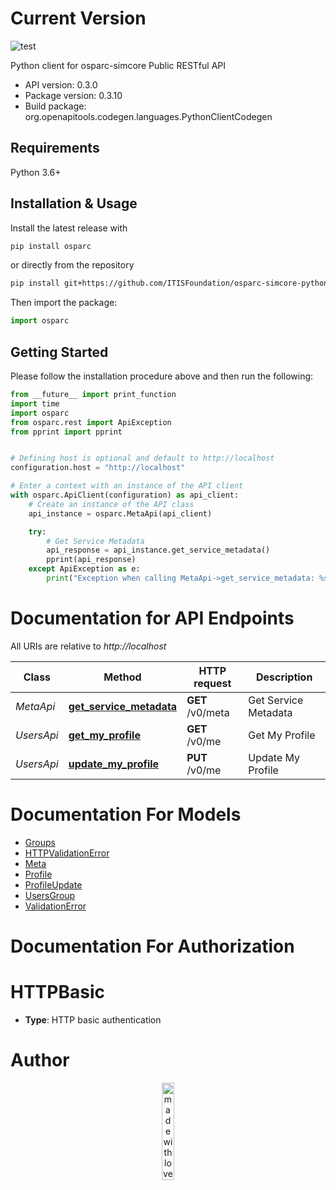 # Current Version

![test](https://github.com/ITISFoundation/osparc-simcore-python-client/workflows/test/badge.svg)


Python client for osparc-simcore Public RESTful API

- API version: 0.3.0
- Package version: 0.3.10
- Build package: org.openapitools.codegen.languages.PythonClientCodegen

## Requirements

Python 3.6+

## Installation & Usage

Install the latest release with

```sh
pip install osparc
```

or directly from the repository

```sh
pip install git+https://github.com/ITISFoundation/osparc-simcore-python-client.git
```

Then import the package:

```python
import osparc
```

## Getting Started

Please follow the installation procedure above and then run the following:

```python
from __future__ import print_function
import time
import osparc
from osparc.rest import ApiException
from pprint import pprint


# Defining host is optional and default to http://localhost
configuration.host = "http://localhost"

# Enter a context with an instance of the API client
with osparc.ApiClient(configuration) as api_client:
    # Create an instance of the API class
    api_instance = osparc.MetaApi(api_client)

    try:
        # Get Service Metadata
        api_response = api_instance.get_service_metadata()
        pprint(api_response)
    except ApiException as e:
        print("Exception when calling MetaApi->get_service_metadata: %s\n" % e)

```


# Documentation for API Endpoints

All URIs are relative to *http://localhost*

| Class      | Method                                                           | HTTP request     | Description          |
| ---------- | ---------------------------------------------------------------- | ---------------- | -------------------- |
| *MetaApi*  | [**get_service_metadata**](md/MetaApi.md#get_service_metadata) | **GET** /v0/meta | Get Service Metadata |
| *UsersApi* | [**get_my_profile**](md/UsersApi.md#get_my_profile)            | **GET** /v0/me   | Get My Profile       |
| *UsersApi* | [**update_my_profile**](md/UsersApi.md#update_my_profile)      | **PUT** /v0/me   | Update My Profile    |


# Documentation For Models

 - [Groups](md/Groups.md)
 - [HTTPValidationError](md/HTTPValidationError.md)
 - [Meta](md/Meta.md)
 - [Profile](md/Profile.md)
 - [ProfileUpdate](md/ProfileUpdate.md)
 - [UsersGroup](md/UsersGroup.md)
 - [ValidationError](md/ValidationError.md)


# Documentation For Authorization


# HTTPBasic

- **Type**: HTTP basic authentication


# Author

<p align="center">
<image src="_media/mwl.png" alt="made with love at z43" width="20%" />
</p>
